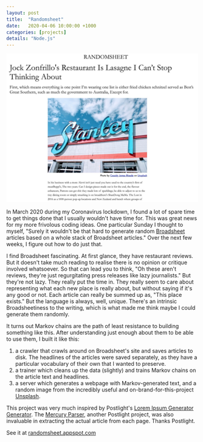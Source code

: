 ```yaml
---
layout: post
title:  "Randomsheet"
date:   2020-04-06 10:00:00 +1000
categories: [projects]
details: "Node.js"
---
```


![](/assets/projects/randomsheet.jpg)

In March 2020 during my Coronavirus lockdown, I found a lot of spare time to get things done that I usually wouldn't have time for. This was great news for my more frivolous coding ideas. One particular Sunday I thought to myself, "Surely it wouldn't be that hard to generate random [Broadsheet](https://www.broadsheet.com) articles based on a whole stack of Broadsheet articles." Over the next few weeks, I figure out how to do just that.

I find Broadsheet fascinating. At first glance, they have restaurant reviews. But it doesn't take much reading to realise there is no opinion or critique involved whatsoever. So that can lead you to think, "Oh these aren't reviews, they're just regurgitating press releases like lazy journalists." But they're not lazy. They really put the time in. They really seem to care about representing what each new place is really about, but without saying if it's any good or not. Each article can really be summed up as, "This place exists." But the language is always, well, unique. There's an intrinsic Broadsheetiness to the writing, which is what made me think maybe I could generate them randomly.

It turns out Markov chains are the path of least resistance to building something like this. After understanding just enough about them to be able to use them, I built it like this:

1. a crawler that crawls around on Broadsheet's site and saves articles to disk. The headlines of the articles were saved separately, as they have a particular vocabulary of their own that I wanted to preserve.
2. a trainer which cleans up the data (slightly) and trains Markov chains on the article text and headlines.
3. a server which generates a webpage with Markov-generated text, and a random image from the incredibly useful and on-brand-for-this-project [Unsplash](https://www.unsplash.com).

This project was very much inspired by Postlight's [Lorem Ipsum Generator Generator](https://github.com/postlight/lorem-ipsum-generator-generator/). The [Mercury Parser](https://github.com/postlight/mercury-parser), another Postlight project, was also invaluable in extracting the actual article from each page. Thanks Postlight.

See it at [randomsheet.appspot.com](https://randomsheet.appspot.com)